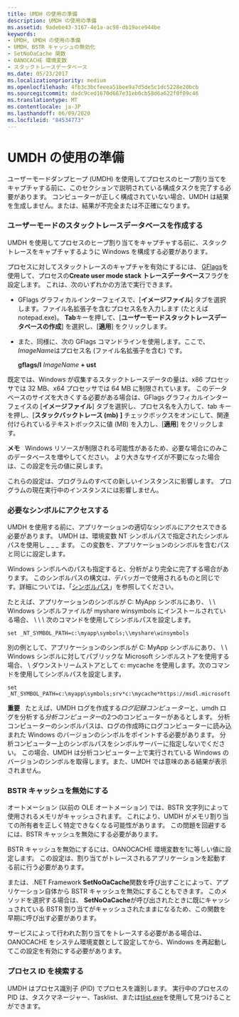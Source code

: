 ```yaml
---
title: UMDH の使用の準備
description: UMDH の使用の準備
ms.assetid: 9adebe43-3167-4e1a-ac98-db19ace944be
keywords:
- UMDH, UMDH の使用の準備
- UMDH、BSTR キャッシュの無効化
- SetNoOaCache 関数
- OANOCACHE 環境変数
- スタックトレースデータベース
ms.date: 05/23/2017
ms.localizationpriority: medium
ms.openlocfilehash: 4fb3c3bcfeeea51bee9a7d5de5c1dc5228e20bcb
ms.sourcegitcommit: dadc9ced1670d667e31eb0cb58d6a622f0f09c46
ms.translationtype: MT
ms.contentlocale: ja-JP
ms.lasthandoff: 06/09/2020
ms.locfileid: "84534773"
---
```

# <a name="preparing-to-use-umdh"></a>UMDH の使用の準備

ユーザーモードダンプヒープ (UMDH) を使用してプロセスのヒープ割り当てをキャプチャする前に、このセクションで説明されている構成タスクを完了する必要があります。 コンピューターが正しく構成されていない場合、UMDH は結果を生成しません。または、結果が不完全または不正確になります。

### <a name="create-the-user-mode-stack-trace-database"></a>ユーザーモードのスタックトレースデータベースを作成する

UMDH を使用してプロセスのヒープ割り当てをキャプチャする前に、スタックトレースをキャプチャするように Windows を構成する必要があります。

プロセスに対してスタックトレースのキャプチャを有効にするには、 [GFlags](gflags.md)を使用して、プロセスの**Create user mode stack トレースデータベース**フラグを設定します。 これは、次のいずれかの方法で実行できます。

-   GFlags グラフィカルインターフェイスで、[**イメージファイル**] タブを選択します。ファイル名拡張子を含むプロセス名を入力します (たとえば notepad.exe)。 **Tab**キーを押して、[**ユーザーモードスタックトレースデータベースの作成**] を選択し、[**適用**] をクリックします。

-   また、同様に、次の GFlags コマンドラインを使用します。ここで、 *ImageName*はプロセス名 (ファイル名拡張子を含む) です。

    **gflags/I** *ImageName* **+ ust**

既定では、Windows が収集するスタックトレースデータの量は、x86 プロセッサでは 32 MB、x64 プロセッサでは 64 MB に制限されています。 このデータベースのサイズを大きくする必要がある場合は、GFlags グラフィカルインターフェイスの [**イメージファイル**] タブを選択し、プロセス名を入力して、tab キーを押し、[**スタックバックトレース (mb)** **]** チェックボックスをオンにして、関連付けられているテキストボックスに値 (MB) を入力し、[**適用**] をクリックします。

**メモ**   Windows リソースが制限される可能性があるため、必要な場合にのみこのデータベースを増やしてください。 より大きなサイズが不要になった場合は、この設定を元の値に戻します。

これらの設定は、プログラムのすべての新しいインスタンスに影響します。 プログラムの現在実行中のインスタンスには影響しません。

### <a name="access-the-necessary-symbols"></a>必要なシンボルにアクセスする

UMDH を使用する前に、アプリケーションの適切なシンボルにアクセスできる必要があります。 UMDH は、環境変数 NT シンボルパスで指定されたシンボルパスを使用し \_ \_ \_ ます。 この変数を、アプリケーションのシンボルを含むパスと同じに設定します。

Windows シンボルへのパスも指定すると、分析がより完全に完了する場合があります。 このシンボルパスの構文は、デバッガーで使用されるものと同じです。詳細については、「[シンボルパス](symbol-path.md)」を参照してください。

たとえば、アプリケーションのシンボルが C: MyApp シンボルにあり、 \\ \\ Windows シンボルファイルが myshare winsymbols にインストールされている場合、 \\ \\ \\ 次のコマンドを使用してシンボルパスを設定します。

```console
set _NT_SYMBOL_PATH=c:\myapp\symbols;\\myshare\winsymbols
```

別の例として、アプリケーションのシンボルが C: MyApp シンボルにあり、 \\ \\ Windows シンボルに対してパブリックな Microsoft シンボルストアを使用する場合、 \\ ダウンストリームストアとして c: mycache を使用します。次のコマンドを使用してシンボルパスを設定します。

```console
set _NT_SYMBOL_PATH=c:\myapp\symbols;srv*c:\mycache*https://msdl.microsoft.com/download/symbols
```

**重要**   たとえば、UMDH ログを作成する*ログ記録コンピューター*と、umdh ログを分析する*分析コンピューター*の2つのコンピューターがあるとします。 分析コンピューターのシンボルパスは、ログの作成時にログコンピューターに読み込まれた Windows のバージョンのシンボルをポイントする必要があります。 分析コンピューター上のシンボルパスをシンボルサーバーに指定しないでください。 この場合、UMDH は分析コンピューター上で実行されている Windows のバージョンのシンボルを取得します。また、UMDH では意味のある結果が表示されません。


### <a name="disable-bstr-caching"></a>BSTR キャッシュを無効にする

オートメーション (以前の OLE オートメーション) では、BSTR 文字列によって使用されるメモリがキャッシュされます。 これにより、UMDH がメモリ割り当ての所有者を正しく特定できなくなる可能性があります。 この問題を回避するには、BSTR キャッシュを無効にする必要があります。

BSTR キャッシュを無効にするには、OANOCACHE 環境変数を1に等しい値に設定します。 この設定は、割り当てがトレースされるアプリケーションを起動する前に行う必要があります。

または、.NET Framework **SetNoOaCache**関数を呼び出すことによって、アプリケーション自体から BSTR キャッシュを無効にすることもできます。 このメソッドを選択する場合は、 **SetNoOaCache**が呼び出されたときに既にキャッシュされている BSTR 割り当てがキャッシュされたままになるため、この関数を早期に呼び出す必要があります。

サービスによって行われた割り当てをトレースする必要がある場合は、OANOCACHE をシステム環境変数として設定してから、Windows を再起動してこの設定を有効にする必要があります。

### <a name="find-the-process-id"></a>プロセス ID を検索する

UMDH はプロセス識別子 (PID) でプロセスを識別します。 実行中のプロセスの PID は、タスクマネージャー、Tasklist、または[tlist.exe](tlist.md)を使用して見つけることができます。

 

 





